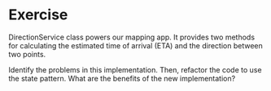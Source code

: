 # Exercise

DirectionService class powers our mapping app. It provides two methods for calculating the estimated time of arrival (ETA) and the direction between two points.

Identify the problems in this implementation. Then, refactor the code to use the state pattern. What are the benefits of the new implementation?